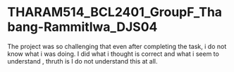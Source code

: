 # THARAM514_BCL2401_GroupF_Thabang-Rammitlwa_DJS04

The project was so challenging that even after completing the task, i do not know what i was doing. I did what i thought is correct and what i seem to understand , thruth is I do not understand this at all.